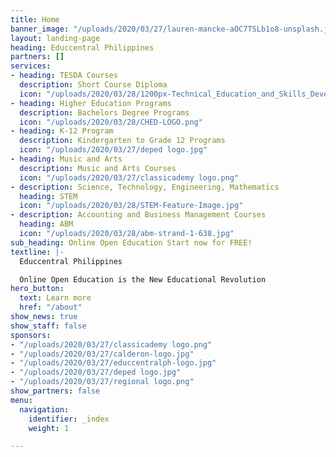```yaml
---
title: Home
banner_image: "/uploads/2020/03/27/lauren-mancke-aOC7TSLb1o8-unsplash.jpg"
layout: landing-page
heading: Educcentral Philippines
partners: []
services:
- heading: TESDA Courses
  description: Short Course Diploma
  icon: "/uploads/2020/03/28/1200px-Technical_Education_and_Skills_Development_Authority_(TESDA).svg.png"
- heading: Higher Education Programs
  description: Bachelors Degree Programs
  icon: "/uploads/2020/03/28/CHED-LOGO.png"
- heading: K-12 Program
  description: Kindergarten to Grade 12 Programs
  icon: "/uploads/2020/03/27/deped logo.jpg"
- heading: Music and Arts
  description: Music and Arts Courses
  icon: "/uploads/2020/03/27/classicademy logo.png"
- description: Science, Technology, Engineering, Mathematics
  heading: STEM
  icon: "/uploads/2020/03/28/STEM-Feature-Image.jpg"
- description: Accounting and Business Management Courses
  heading: ABM
  icon: "/uploads/2020/03/28/abm-strand-1-638.jpg"
sub_heading: Online Open Education Start now for FREE!
textline: |-
  Educcentral Philippines

  Online Open Education is the New Educational Revolution
hero_button:
  text: Learn more
  href: "/about"
show_news: true
show_staff: false
sponsors:
- "/uploads/2020/03/27/classicademy logo.png"
- "/uploads/2020/03/27/calderon-logo.jpg"
- "/uploads/2020/03/27/educcentralph-logo.jpg"
- "/uploads/2020/03/27/deped logo.jpg"
- "/uploads/2020/03/27/regional logo.png"
show_partners: false
menu:
  navigation:
    identifier: _index
    weight: 1

---
```

